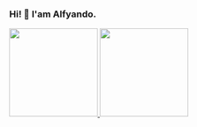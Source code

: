 ### Hi! 👋 I'am Alfyando.

<!--
**alfyandoo/alfyandoo** is a ✨ _special_ ✨ repository because its `README.md` (this file) appears on your GitHub profile.

Here are some ideas to get you started:

- 🔭 I’m currently working on ...
- 🌱 I’m currently learning ...
- 👯 I’m looking to collaborate on ...
- 🤔 I’m looking for help with ...
- 💬 Ask me about ...
- 📫 How to reach me: ...
- 😄 Pronouns: ...
- ⚡ Fun fact: ...
-->

<p align="left">
<a href="https://github.com/alfyandoo">
  <img height="160em" src="https://github-readme-stats-eight-theta.vercel.app/api?username=alfyandoo&show_icons=true&theme=algolia&include_all_commits=true&count_private=true"/>
  <img height="160em" src="https://github-readme-stats-eight-theta.vercel.app/api/top-langs/?username=alfyandoo&layout=compact&langs_count=8&theme=algolia"/>
</a>
</p>
